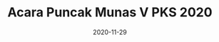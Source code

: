 ---
title: Acara Puncak Munas V PKS 2020
cover: 'https://pks.id/contentAsset/resize-image/38bed324-5daf-4a55-b531-75cf57503bb3/item6Image?w=1024&ex=.jpg'
date: 2020-11-29
gallery: 
    - type: image
      media: 'https://pks.id/contentAsset/resize-image/38bed324-5daf-4a55-b531-75cf57503bb3/item1Image?w=1024&ex=.jpg'
      caption: 'Ketua Majelis Syuro PKS, Habib Salim Segaf Al-Jufri, memberikan arahan pada Pembukaan Munas V PKS 2020, di Padalarang, Jawa Barat, Minggu, (29/11/2020). Foto : Julianto/PKSFoto'
    - type: image
      media: 'https://pks.id/contentAsset/resize-image/38bed324-5daf-4a55-b531-75cf57503bb3/item2Image?w=1024&ex=.jpg'
      caption: 'Ketua Majelis Syuro PKS, Habib Salim Segaf Al-Jufri, memberikan arahan pada Pembukaan Munas V PKS 2020, di Padalarang, Jawa Barat, Minggu, (29/11/2020). Foto : Julianto/PKSFoto'
    - type: image
      media: 'https://pks.id/contentAsset/resize-image/38bed324-5daf-4a55-b531-75cf57503bb3/item3Image?w=1024&ex=.jpg'
      caption: '(ki-ka) Ketua Majelis Syuro PKS, Habib Salim Segaf Al-Jufri, Wakil Ketua Majelis Syuro PKS, Mohamad Sohibul Iman dan Presiden PKS, Ahmad Syaikhu saat Launching buku Tokoh Partai Keadilan Sejahtera di Jawa Barat, Minggu, (29/11/2020). Foto : Donny/PKSFoto'
    - type: image
      media: 'https://pks.id/contentAsset/resize-image/38bed324-5daf-4a55-b531-75cf57503bb3/item4Image?w=1024&ex=.jpg'
      caption: 'Peluncuran logo PKS yang baru pada acara puncak Munas V PKS 2020 di Padalarang, Jawa Barat, (29/11/2020). Foto : Donny/PKSFoto'
    - type: image
      media: 'https://pks.id/contentAsset/resize-image/38bed324-5daf-4a55-b531-75cf57503bb3/item5Image?w=1024&ex=.jpg'
      caption: 'Presiden PKS, Ahmad Syaikhu, memberikan Pidato Politik pada acara Puncak Munas V PKS 2020, di Padalarang, Jawa Barat, Minggu, (29/11/2020). Foto : M.Hilal/PKSFoto'
    - type: image
      media: 'https://pks.id/contentAsset/resize-image/38bed324-5daf-4a55-b531-75cf57503bb3/item6Image?w=1024&ex=.jpg'
      caption: 'Foto bersama pengurus DPTP PKS pada acara puncak Munas V PKS di Padalarang, Jawa Barat, Minggu, (29/11/2020). Foto : M.Hilal/PKSFoto'
    - type: image
      media: 'https://pks.id/contentAsset/resize-image/38bed324-5daf-4a55-b531-75cf57503bb3/item7Image?w=1024&ex=.jpg'
      caption: 'Foto : Donny/PKSFoto'
    - type: image
      media: 'https://pks.id/contentAsset/resize-image/38bed324-5daf-4a55-b531-75cf57503bb3/item8Image?w=1024&ex=.jpg'
      caption: 'Foto : Donny/PKSFoto'
    - type: image
      media: 'https://pks.id/contentAsset/resize-image/38bed324-5daf-4a55-b531-75cf57503bb3/item9Image?w=1024&ex=.jpg'
      caption: 'Foto : Donny/PKSFoto'
    - type: image
      media: 'https://pks.id/contentAsset/resize-image/38bed324-5daf-4a55-b531-75cf57503bb3/item10Image?w=1024&ex=.jpg'
      caption: 'Foto : Donny/PKSFoto'
---